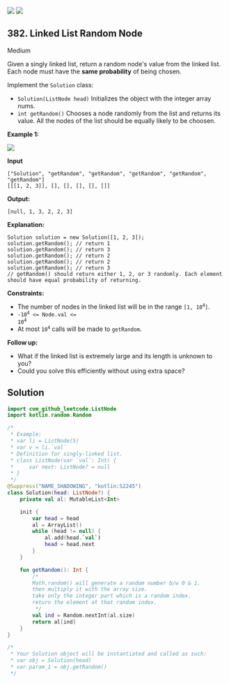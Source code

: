 [![](https://img.shields.io/github/stars/javadev/LeetCode-in-Kotlin?label=Stars&style=flat-square)](https://github.com/javadev/LeetCode-in-Kotlin)
[![](https://img.shields.io/github/forks/javadev/LeetCode-in-Kotlin?label=Fork%20me%20on%20GitHub%20&style=flat-square)](https://github.com/javadev/LeetCode-in-Kotlin/fork)

## 382\. Linked List Random Node

Medium

Given a singly linked list, return a random node's value from the linked list. Each node must have the **same probability** of being chosen.

Implement the `Solution` class:

*   `Solution(ListNode head)` Initializes the object with the integer array nums.
*   `int getRandom()` Chooses a node randomly from the list and returns its value. All the nodes of the list should be equally likely to be choosen.

**Example 1:**

![](https://assets.leetcode.com/uploads/2021/03/16/getrand-linked-list.jpg)

**Input**

    ["Solution", "getRandom", "getRandom", "getRandom", "getRandom", "getRandom"] 
    [[[1, 2, 3]], [], [], [], [], []]

**Output:**

    [null, 1, 3, 2, 2, 3]

**Explanation:**

    Solution solution = new Solution([1, 2, 3]); 
    solution.getRandom(); // return 1 
    solution.getRandom(); // return 3 
    solution.getRandom(); // return 2 
    solution.getRandom(); // return 2 
    solution.getRandom(); // return 3 
    // getRandom() should return either 1, 2, or 3 randomly. Each element should have equal probability of returning.

**Constraints:**

*   The number of nodes in the linked list will be in the range <code>[1, 10<sup>4</sup>]</code>.
*   <code>-10<sup>4</sup> <= Node.val <= 10<sup>4</sup></code>
*   At most <code>10<sup>4</sup></code> calls will be made to `getRandom`.

**Follow up:**

*   What if the linked list is extremely large and its length is unknown to you?
*   Could you solve this efficiently without using extra space?

## Solution

```kotlin
import com_github_leetcode.ListNode
import kotlin.random.Random

/*
 * Example:
 * var li = ListNode(5)
 * var v = li.`val`
 * Definition for singly-linked list.
 * class ListNode(var `val`: Int) {
 *     var next: ListNode? = null
 * }
 */
@Suppress("NAME_SHADOWING", "kotlin:S2245")
class Solution(head: ListNode?) {
    private val al: MutableList<Int>

    init {
        var head = head
        al = ArrayList()
        while (head != null) {
            al.add(head.`val`)
            head = head.next
        }
    }

    fun getRandom(): Int {
        /*
        Math.random() will generate a random number b/w 0 & 1.
        then multiply it with the array size.
        take only the integer part which is a random index.
        return the element at that random index.
         */
        val ind = Random.nextInt(al.size)
        return al[ind]
    }
}

/*
 * Your Solution object will be instantiated and called as such:
 * var obj = Solution(head)
 * var param_1 = obj.getRandom()
 */
```